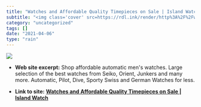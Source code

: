 ```yaml
---
title: "Watches and Affordable Quality Timepieces on Sale | Island Watch"
subtitle: "<img class='cover' src=https://rdl.ink/render/http%3A%2F%2Fwww.longislandwatch.com>"
category: "uncategorized"
tags: []
date: "2021-04-06"
type: "rain"
---
```

<img class="cover" src=https://rdl.ink/render/http%3A%2F%2Fwww.longislandwatch.com>



* **Web site excerpt:** Shop affordable automatic men's watches. Large selection of the best watches from Seiko, Orient, Junkers and many more. Automatic, Pilot, Dive, Sporty Swiss and German Watches for less.

* **Link to site:** **[Watches and Affordable Quality Timepieces on Sale | Island Watch](http://www.longislandwatch.com)**